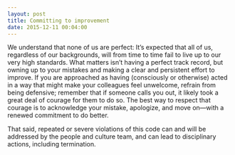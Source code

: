 ```yaml
---
layout: post
title: Committing to improvement
date: 2015-12-11 00:04:00
---
```


We understand that none of us are perfect: It’s expected that all of us, regardless of our backgrounds, will from time to time fail to live up to our very high standards. What matters isn’t having a perfect track record, but owning up to your mistakes and making a clear and persistent effort to improve. If you are approached as having (consciously or otherwise) acted in a way that might make your colleagues feel unwelcome, refrain from being defensive; remember that if someone calls you out, it likely took a great deal of courage for them to do so. The best way to respect that courage is to acknowledge your mistake, apologize, and move on—with a renewed commitment to do better.

That said, repeated or severe violations of this code can and will be addressed by the people and culture team, and can lead to disciplinary actions, including termination.
